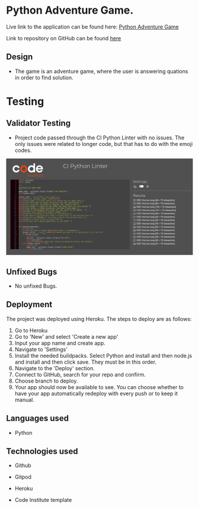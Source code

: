 # Python Adventure Game.

Live link to the application can be found here: [Python Adventure Game](https://project-3-python-game.herokuapp.com/)

Link to repository on GitHub can be found [here](https://github.com/adrian-cucuet/project3-python-game)

## Design

* The game is an adventure game, where the user is answering quations in order to find solution.

# Testing

## Validator Testing

* Project code passed through the CI Python Linter with no issues. The only issues were related to longer code, but that has to do with the emoji codes.

![CI Python Linter](/Images/CI-linter.png)

## Unfixed Bugs

* No unfixed Bugs.

## Deployment

The project was deployed using Heroku. The steps to deploy are as follows:

  1. Go to Heroku
  2. Go to 'New' and select 'Create a new app'
  3. Input your app name and create app.
  4. Navigate to 'Settings'
  5. Install the needed buildpacks. Select Python and install and then node.js and 
     install and then click save. They must be in this order.
  6. Navigate to the 'Deploy' section.
  7. Connect to GitHub, search for your repo and confirm.
  8. Choose branch to deploy.
  9. Your app should now be available to see. You can choose whether to have your app 
     automatically redeploy with every push or to keep it manual.


## Languages used 

 * Python

## Technologies used

 * Github 

 * Gitpod

 * Heroku

 * Code Institute template

